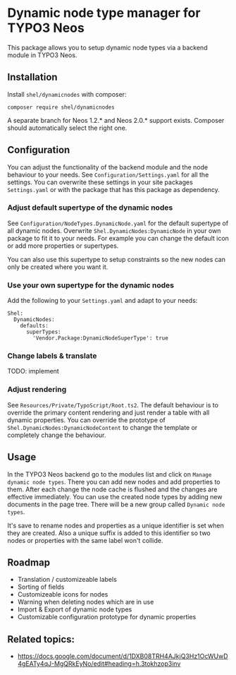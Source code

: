 # Dynamic node type manager for TYPO3 Neos

This package allows you to setup dynamic node types via a backend module in TYPO3 Neos.

## Installation

Install `shel/dynamicnodes` with composer:

    composer require shel/dynamicnodes

A separate branch for Neos 1.2.* and Neos 2.0.* support exists.
Composer should automatically select the right one.

## Configuration

You can adjust the functionality of the backend module and the node behaviour to your needs.
See `Configuration/Settings.yaml` for all the settings. 
You can overwrite these settings in your site packages `Settings.yaml` or with the package that
has this package as dependency.

### Adjust default supertype of the dynamic nodes

See `Configuration/NodeTypes.DynamicNode.yaml` for the default supertype of all dynamic nodes.
Overwrite `Shel.DynamicNodes:DynamicNode` in your own package to fit it to your needs.
For example you can change the default icon or add more properties or supertypes.

You can also use this supertype to setup constraints so the new nodes can only be created
where you want it.

### Use your own supertype for the dynamic nodes

Add the following to your `Settings.yaml` and adapt to your needs:

    Shel:
      DynamicNodes:
        defaults:
          superTypes:
            'Vendor.Package:DynamicNodeSuperType': true
  
### Change labels & translate

TODO: implement

### Adjust rendering

See `Resources/Private/TypoScript/Root.ts2`.
The default behaviour is to override the primary content rendering and just render a table with
all dynamic properties.
You can override the prototype of `Shel.DynamicNodes:DynamicNodeContent` to change the template
or completely change the behaviour.

## Usage
 
In the TYPO3 Neos backend go to the modules list and click on `Manage dynamic node types`.
There you can add new nodes and add properties to them.
After each change the node cache is flushed and the changes are effective immediately.
You can use the created node types by adding new documents in the page tree.
There will be a new group called `Dynamic node types`.

It's save to rename nodes and properties as a unique identifier is set when they are created.
Also a unique suffix is added to this identifier so two nodes or properties with the same
label won't collide.

## Roadmap

* Translation / customizeable labels
* Sorting of fields
* Customizeable icons for nodes
* Warning when deleting nodes which are in use
* Import & Export of dynamic node types
* Customizable configuration prototype for dynamic properties

## Related topics:

* https://docs.google.com/document/d/1DXB08TRH4AJkjQ3Hz1OcWUwD4gEATy4qJ-MgQRkEyNo/edit#heading=h.3tokhzop3inv
